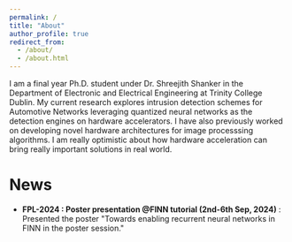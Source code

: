 ```yaml
---
permalink: /
title: "About"
author_profile: true
redirect_from: 
  - /about/
  - /about.html
---
```


I am a final year Ph.D. student under Dr. Shreejith Shanker in the Department of Electronic and Electrical Engineering at Trinity College Dublin. My current research explores intrusion detection schemes for Automotive Networks leveraging quantized neural networks as the detection engines on hardware accelerators. I have also previously worked on developing novel hardware architectures for image processsing algorithms. I am really optimistic about how hardware acceleration can bring really important solutions in real world.

# News

- **FPL-2024 : Poster presentation @FINN tutorial (2nd-6th Sep, 2024)** : Presented the poster "Towards enabling recurrent neural networks in FINN in the poster session." 
